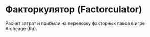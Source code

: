# Факторкулятор (Factorculator)

Расчет затрат и прибыли на перевозку факторных паков в игре Archeage (Ru).